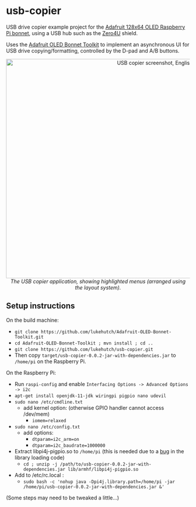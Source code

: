 # usb-copier
USB drive copier example project for the [Adafruit 128x64 OLED Raspberry Pi bonnet](https://www.adafruit.com/product/3531),
using a USB hub such as the [Zero4U](https://www.adafruit.com/product/3298) shield.

Uses the [Adafruit OLED Bonnet Toolkit](https://github.com/lukehutch/Adafruit-OLED-Bonnet-Toolkit) to
implement an asynchronous UI for USB drive copying/formatting, controlled by the D-pad and A/B buttons.

<p align="center"><a href="https://raw.githubusercontent.com/lukehutch/usb-copier/master/screen-en.jpg"><img alt="USB copier screenshot, English" width="800" height="600" src="https://raw.githubusercontent.com/lukehutch/usb-copier/master/screen-en.jpg"></a>
<br><i>The USB copier application, showing highlighted menus (arranged using the layout system).</i></p>

## Setup instructions

On the build machine:

* `git clone https://github.com/lukehutch/Adafruit-OLED-Bonnet-Toolkit.git`
* `cd Adafruit-OLED-Bonnet-Toolkit ; mvn install ; cd ..`
* `git clone https://github.com/lukehutch/usb-copier.git`
* Then copy `target/usb-copier-0.0.2-jar-with-dependencies.jar` to `/home/pi` on the Raspberry Pi.

On the Raspberry Pi:

* Run `raspi-config` and enable `Interfacing Options -> Advanced Options -> i2c`
* `apt-get install openjdk-11-jdk wiringpi pigpio nano udevil`
* `sudo nano /etc/cmdline.txt`
  * add kernel option: (otherwise GPIO handler cannot access /dev/mem)
    * `iomem=relaxed`
* `sudo nano /etc/config.txt`
  * add options:
    * `dtparam=i2c_arm=on`
    * `dtparam=i2c_baudrate=1000000`
* Extract libpi4j-pigpio.so to `/home/pi` (this is needed due to a [bug](https://github.com/Pi4J/pi4j-v2/issues/39) in the library loading code)
  * `cd ; unzip -j /path/to/usb-copier-0.0.2-jar-with-dependencies.jar lib/armhf/libpi4j-pigpio.so`
* Add to /etc/rc.local :
  * `sudo bash -c 'nohup java -Dpi4j.library.path=/home/pi -jar /home/pi/usb-copier-0.0.2-jar-with-dependencies.jar &'`

(Some steps may need to be tweaked a little...)
